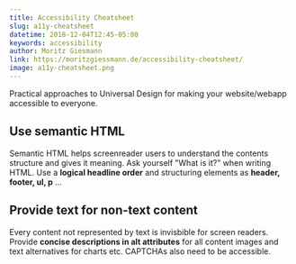 ```yaml
---
title: Accessibility Cheatsheet
slug: a11y-cheatsheet
datetime: 2018-12-04T12:45-05:00
keywords: accessibility
author: Moritz Giesmann
link: https://moritzgiessmann.de/accessibility-cheatsheet/
image: a11y-cheatsheet.png
---
```


Practical approaches to Universal Design for making your website/webapp accessible to everyone.

## Use semantic HTML
Semantic HTML helps screenreader users to understand the contents structure and gives it meaning. Ask yourself "What is it?" when writing HTML. Use a **logical headline order** and structuring elements as **header, footer, ul, p** …

## Provide text for non-text content
Every content not represented by text is invisbible for screen readers. Provide **concise descriptions in alt attributes** for all content images and text alternatives for charts etc. CAPTCHAs also need to be accessible.
